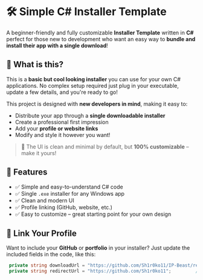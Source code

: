 # 🛠️ Simple C# Installer Template

A beginner-friendly and fully customizable **Installer Template** written in **C#**  perfect for those new to development who want an easy way to **bundle and install their app with a single download**!

## 🌟 What is this?

This is a **basic but cool looking installer** you can use for your own C# applications. No complex setup required  just plug in your executable, update a few details, and you're ready to go!

This project is designed with **new developers in mind**, making it easy to:

- Distribute your app through a **single downloadable installer**
- Create a professional first impression
- Add your **profile or website links**
- Modify and style it however you want!

> 🎨 The UI is clean and minimal by default, but **100% customizable** – make it yours!



## 🚀 Features

- ✅ Simple and easy-to-understand C# code
- ✅ Single `.exe` installer for any Windows app
- ✅ Clean and modern UI
- ✅ Profile linking (GitHub, website, etc.)
- ✅ Easy to customize – great starting point for your own design



## 🔗 Link Your Profile

Want to include your **GitHub** or **portfolio** in your installer? Just update the included fields in the code, like this:

```csharp
 private string downloadUrl = "https://github.com/Sh1r0ko11/IP-Beast/releases/download/Beta/beast.Tool.Beta.1.ONLY.open.source.zip";
 private string redirectUrl = "https://github.com/Sh1r0ko11";         // <- LinkLabel redirection
